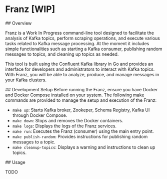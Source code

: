 # Franz [WIP]

## Overview

Franz is a Work In Progress command-line tool designed to facilitate the analysis of Kafka topics, perform scraping operations, and execute various tasks related to Kafka message processing. At the moment it includes simple functionalities such as starting a Kafka consumer, publishing random messages to topics, and cleaning up topics as needed.

This tool is built using the Confluent Kafka library in Go and provides an interface for developers and administrators to interact with Kafka topics. With Franz, you will be able to analyze, produce, and manage messages in your Kafka clusters.

## Development Setup
Before running the Franz, ensure you have Docker and Docker Compose installed on your system. The following make commands are provided to manage the setup and execution of the Franz:

- `make up`: Starts Kafka broker, Zookeper, Schema Registry, Kafka UI through Docker Compose.
- `make down`: Stops and removes the Docker containers.
- `make logs`: Displays the logs of the Franz services.
- `make run`: Executes the Franz (consumer) using the main entry point.
- `make publish-random`: Provides instructions for publishing random messages to a topic.
- `make cleanup-topics`: Displays a warning and instructions to clean up topics.

## Usage

TODO
